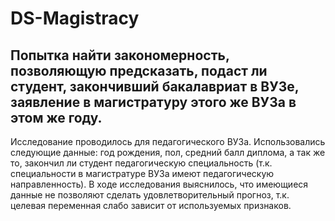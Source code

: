 # DS-Magistracy
## Попытка найти закономерность, позволяющую предсказать, подаст ли студент, закончивший бакалавриат в  ВУЗе, заявление в магистратуру этого же ВУЗа в этом же году.
Исследование проводилось для педагогического ВУЗа.
Использовались следующие данные: год рождения, пол, средний балл диплома, а так же то, закончил ли студент педагогическую специальность (т.к. специальности в магистратуре ВУЗа имеют педагогическую направленность).
В ходе исследования выяснилось, что имеющиеся данные не позволяют сделать удовлетворительный прогноз, т.к. целевая переменная слабо зависит от используемых признаков.
